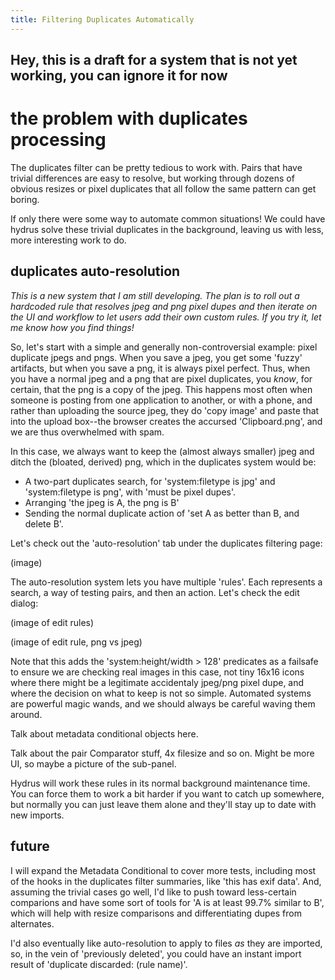 ```yaml
---
title: Filtering Duplicates Automatically
---
```


## Hey, this is a draft for a system that is not yet working, you can ignore it for now

# the problem with duplicates processing

The duplicates filter can be pretty tedious to work with. Pairs that have trivial differences are easy to resolve, but working through dozens of obvious resizes or pixel duplicates that all follow the same pattern can get boring.

If only there were some way to automate common situations! We could have hydrus solve these trivial duplicates in the background, leaving us with less, more interesting work to do.

## duplicates auto-resolution

_This is a new system that I am still developing. The plan is to roll out a hardcoded rule that resolves jpeg and png pixel dupes and then iterate on the UI and workflow to let users add their own custom rules. If you try it, let me know how you find things!_

So, let's start with a simple and generally non-controversial example: pixel duplicate jpegs and pngs. When you save a jpeg, you get some 'fuzzy' artifacts, but when you save a png, it is always pixel perfect. Thus, when you have a normal jpeg and a png that are pixel duplicates, you _know_, for certain, that the png is a copy of the jpeg. This happens most often when someone is posting from one application to another, or with a phone, and rather than uploading the source jpeg, they do 'copy image' and paste that into the upload box--the browser creates the accursed 'Clipboard.png', and we are thus overwhelmed with spam.

In this case, we always want to keep the (almost always smaller) jpeg and ditch the (bloated, derived) png, which in the duplicates system would be:

- A two-part duplicates search, for 'system:filetype is jpg' and 'system:filetype is png', with 'must be pixel dupes'.
- Arranging 'the jpeg is A, the png is B'
- Sending the normal duplicate action of 'set A as better than B, and delete B'.

Let's check out the 'auto-resolution' tab under the duplicates filtering page:

(image)

The auto-resolution system lets you have multiple 'rules'. Each represents a search, a way of testing pairs, and then an action. Let's check the edit dialog:

(image of edit rules)

(image of edit rule, png vs jpeg)

Note that this adds the 'system:height/width > 128' predicates as a failsafe to ensure we are checking real images in this case, not tiny 16x16 icons where there might be a legitimate accidentaly jpeg/png pixel dupe, and where the decision on what to keep is not so simple. Automated systems are powerful magic wands, and we should always be careful waving them around.

Talk about metadata conditional objects here.

Talk about the pair Comparator stuff, 4x filesize and so on. Might be more UI, so maybe a picture of the sub-panel.

Hydrus will work these rules in its normal background maintenance time. You can force them to work a bit harder if you want to catch up somewhere, but normally you can just leave them alone and they'll stay up to date with new imports.

## future

I will expand the Metadata Conditional to cover more tests, including most of the hooks in the duplicates filter summaries, like 'this has exif data'. And, assuming the trivial cases go well, I'd like to push toward less-certain comparions and have some sort of tools for 'A is at least 99.7% similar to B', which will help with resize comparisons and differentiating dupes from alternates.

I'd also eventually like auto-resolution to apply to files _as_ they are imported, so, in the vein of 'previously deleted', you could have an instant import result of 'duplicate discarded: (rule name)'.

